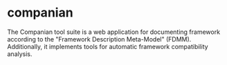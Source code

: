 companian
=========

The Companian tool suite is a web application for documenting framework according to the "Framework Description Meta-Model" (FDMM). Additionally, it implements tools for automatic framework compatibility analysis.